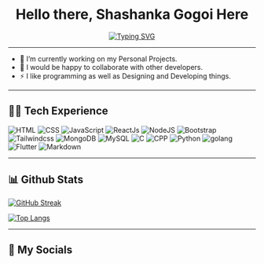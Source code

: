<h1 align="center">Hello there, Shashanka Gogoi Here </h1>
<p align="center">
  <a href="https://git.io/typing-svg">
    <img src="https://readme-typing-svg.herokuapp.com?font=JetBrains+Mono&weight=600&size=28&duration=2500&pause=500&color=8939F7&center=true&vCenter=false&width=435&lines=I+am+a+Programer;+,Designer+and+3D.Artist" alt="Typing SVG" />
  </a>

</p>

<hr/>


<!--- 🌱 I’m currently exploring different domains of tech.-->
- 🌱 I’m currently working on my Personal Projects.
- 👯 I would be happy to collaborate with other developers.
- ⚡ I like programming as well as Designing and Developing things.

<hr>

<h2>👨‍💻 Tech Experience</h2>

<p>

  <img alt="HTML" src="https://img.shields.io/badge/HTML5-E34F26?style=for-the-badge&logo=html5&logoColor=white">
  <img alt="CSS" src="https://img.shields.io/badge/CSS3-1572B6?style=for-the-badge&logo=css3&logoColor=white">
  <img alt="JavaScript" src="https://img.shields.io/badge/JavaScript-323330?style=for-the-badge&logo=javascript&logoColor=F7DF12">
  <img alt="ReactJs" src="https://img.shields.io/badge/React-20232A?style=for-the-badge&logo=react&logoColor=61DAFB">
  <img alt="NodeJS" src="https://img.shields.io/badge/Node%20js-339933?style=for-the-badge&logo=nodedotjs&logoColor=white"/>
  
  <img alt="Bootstrap" src="https://img.shields.io/badge/Bootstrap-563D7C?style=for-the-badge&logo=bootstrap&logoColor=white">
  <img alt="Tailwindcss" src="https://img.shields.io/badge/Tailwind_CSS-118f89?style=for-the-badge&logo=tailwind-css&logoColor=white">
 
  <img alt="MongoDB" src="https://img.shields.io/badge/MongoDB-4EA94B?style=for-the-badge&logo=mongodb&logoColor=white"/>
  <img alt="MySQL" src="https://img.shields.io/badge/MySQL-005C84?style=for-the-badge&logo=mysql&logoColor=white"/>
  <img alt="C" src="https://img.shields.io/badge/C-00599C?style=for-the-badge&logo=c&logoColor=white">
  <img alt="CPP" src="https://img.shields.io/badge/C%2B%2B-00599C?style=for-the-badge&logo=c%2B%2B&logoColor=white">

  <img alt="Python" src="https://img.shields.io/badge/Python-323330?style=for-the-badge&logo=python&logoColor=blue">
  <img alt="golang" src="https://img.shields.io/badge/Go-00ADD8?style=for-the-badge&logo=go&logoColor=white">
 
  <img alt="Flutter" src="https://img.shields.io/badge/Flutter-02569B?style=for-the-badge&logo=flutter&logoColor=white">
  <img alt="Markdown" src="https://img.shields.io/badge/Markdown-000000?style=for-the-badge&logo=markdown&logoColor=white"></a>


</p>

<hr>

<h2>
📊 Github Stats 
</h2>

<p align="left">
  <a href="https://https://github.com/r3lativee"></a>
    <a href="https://git.io/streak-stats"><img src="https://streak-stats.demolab.com?user=r3lativee&theme=dark&border_radius=4.4&date_format=M%20j%5B%2C%20Y%5D" alt="GitHub Streak" /></a>
</p>
<p align="left">
  <a href="https://https://github.com/r3lativee">
    <img src="https://github-readme-stats.vercel.app/api/top-langs/?username=r3lativee&langs_count=15&theme=tokyonight&layout=compact&card_width=937" alt="Top Langs" /> 
  </a>
</p>


<hr>

<h2>👋 My Socials</h2>

<p align="">
 
<!-- <img src="https://img.shields.io/badge/-zerodayrat-purple?style=flat-square&logo=instagram&logoColor=white&link=https://www.instagram.com/" /> -->
<!-- <img src="https://img.shields.io/badge/-zerodayrat-c14438?style=flat-square&logo=Gmail&logoColor=white&link=mailto:" /> -->
<a href="https://www.linkedin.com/in/shashanka-gogoi-93201516b/">
<!-- <img src="https://img.shields.io/badge/LinkedIn-0077B5?style=for-the-badge&logo=Linkedin&logoColor=white&link=https://www.linkedin.com/in/sawan-sunar-618a3b247/" /> -->
  
</a>
<!-- <a href="https://twitter.com/SunarSawan7042"><img src="https://img.shields.io/badge/Twitter-blue?style=for-the-badge&logo=twitter&logoColor=white&link=https://twitter.com/SunarSawan7042" /></a> -->
<!-- <a href="#"><img src="https://img.shields.io/badge/-HackTheBox-000000?style=flat&logo=codesandbox&logoColor=9FEF00"/></a> -->
<!-- <a href="https://tryhackme.com/p/FangX"> <img src="https://img.shields.io/badge/-TryHackMe-gray?style=flat&logo=icloud&logoColor=white"/></a> -->

</p>

<!---
Sawansunar56/Sawansunar56 is a ✨ special ✨ repository because its `README.md` (this file) appears on your GitHub profile.
You can click the Preview link to take a look at your changes.
--->

